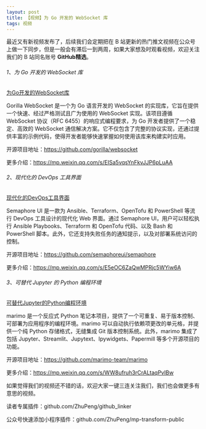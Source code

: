 ```yaml
---
layout: post
title: 【视频】为 Go 开发的 WebSocket 库
tags: 视频
---
```


最近又有新视频发布了，后续我们会定期把在 B 站更新的热门推文视频在公众号上做一下同步，但是一般会有滞后一到两周，如果大家想及时观看视频，欢迎关注我们的 B 站同名账号 **GitHub精选**。

######  1、为 Go 开发的 WebSocket 库

[为Go开发的WebSocket库](https://www.bilibili.com/video/BV1MaCaYWEZT/)

Gorilla WebSocket 是一个为 Go 语言开发的 WebSocket 的实现库，它旨在提供一个快速、经过严格测试且广为使用的 WebSocket 实现。该项目遵循 WebSocket 协议（RFC 6455）的响应式编程要求，为 Go 开发者提供了一个稳定、高效的 WebSocket 通信解决方案。它不仅包含了完整的协议实现，还通过提供丰富的示例代码，使得开发者能够快速掌握如何使用该库来构建实时应用。

开源项目地址：https://github.com/gorilla/websocket

更多介绍：https://mp.weixin.qq.com/s/EISa5vqsYnFkvJJP6pLuAA

###### 2、现代化的 DevOps 工具界面

[现代化的DevOps工具界面](https://www.bilibili.com/video/BV1VHCaYcEBC/)

Semaphore UI 是一款为 Ansible、Terraform、OpenTofu 和 PowerShell 等流行 DevOps 工具设计的现代化 Web 界面。通过 Semaphore UI，用户可以轻松执行 Ansible Playbooks、Terraform 和 OpenTofu 代码、以及 Bash 和 PowerShell 脚本。此外，它还支持失败任务的通知提示，以及对部署系统访问的控制。

开源项目地址：https://github.com/semaphoreui/semaphore

更多介绍：https://mp.weixin.qq.com/s/E5eOC6ZaQwMPRjc5WYiw6A

###### 3、可替代 Jupyter 的 Python 编程环境

[可替代Jupyter的Python编程环境](https://www.bilibili.com/video/BV1UYCCYHErw/)

marimo 是一个反应式 Python 笔记本项目，提供了一个可重复、易于版本控制、可部署为应用程序的编程环境。marimo 可以自动执行依赖项更改的单元格，并提供一个纯 Python 存储格式，无缝集成 Git 版本控制系统。此外，marimo 集成了包括 Jupyter、Streamlit、Jupytext、Ipywidgets、Papermill 等多个开源项目的功能。

开源项目地址：https://github.com/marimo-team/marimo

更多介绍：https://mp.weixin.qq.com/s/WW8ufruh3rCrALtaqPvIBw

如果觉得我们的视频还不错的话，欢迎大家一键三连关注我们，我们也会做更多有意思的视频。

读者专属插件：github.com/ZhuPeng/github_linker

公众号快速添加小程序插件：github.com/ZhuPeng/mp-transform-public